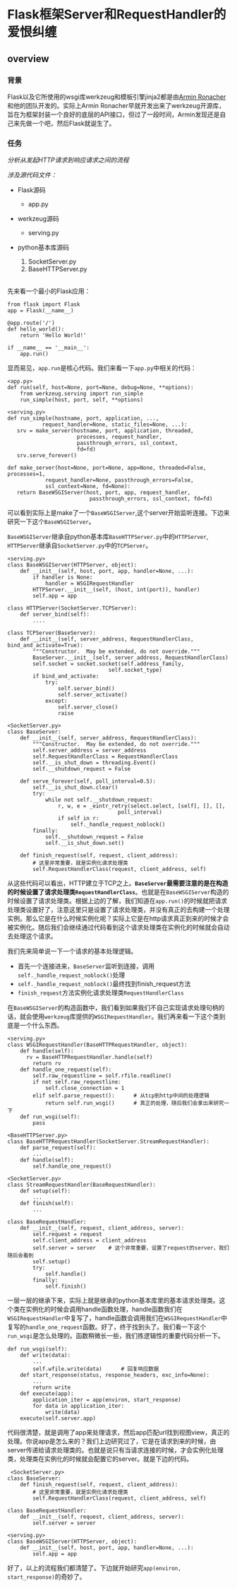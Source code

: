 # Flask框架Server和RequestHandler的爱恨纠缠

## overview

### 背景
Flask以及它所使用的wsgi库werkzeug和模板引擎jinja2都是由[Armin Ronacher](http://lucumr.pocoo.org/about/)和他的团队开发的。实际上Armin Ronacher早就开发出来了werkzeug开源库，旨在为框架封装一个良好的底层的API接口，但过了一段时间，Armin发现还是自己来先做一个吧，然后Flask就诞生了。

<!--break-->

### 任务
*分析从发起HTTP请求到响应请求之间的流程*

*涉及源代码文件：*

- Flask源码
	- app.py
- werkzeug源码
	- serving.py
- python基本库源码
	1. SocketServer.py
	2. BaseHTTPServer.py

	<br>

先来看一个最小的Flask应用：

	from flask import Flask
	app = Flask(__name__)

	@app.route('/')
	def hello_world():
    	return 'Hello World!'

	if __name__ == '__main__':
    	app.run()
    	
显而易见，`app.run`是核心代码。我们来看一下`app.py`中相关的代码：

	<app.py>
	def run(self, host=None, port=None, debug=None, **options):
		from werkzeug.serving import run_simple
		run_simple(host, port, self, **options)
		
	<serving.py>
	def run_simple(hostname, port, application, ...,
               request_handler=None, static_files=None, ...):
       srv = make_server(hostname, port, application, threaded,
                          processes, request_handler,
                          passthrough_errors, ssl_context,
                          fd=fd)
       srv.serve_forever()
       
    def make_server(host=None, port=None, app=None, threaded=False, processes=1,
                request_handler=None, passthrough_errors=False,
                ssl_context=None, fd=None):
       return BaseWSGIServer(host, port, app, request_handler,
                              passthrough_errors, ssl_context, fd=fd)         
       
可以看到实际上是make了一个`BaseWSGIServer`,这个server开始监听连接。下边来研究一下这个`BaseWSGIServer`。

`BaseWSGIServer`继承自python基本库`BaseHTTPServer.py`中的`HTTPServer`, `HTTPServer`继承自`SocketServer.py`中的`TCPServer`。
	
	<serving.py>
	class BaseWSGIServer(HTTPServer, object):
		def __init__(self, host, port, app, handler=None, ...):
			if handler is None:
            	handler = WSGIRequestHandler
			HTTPServer.__init__(self, (host, int(port)), handler)
			self.app = app
			
	class HTTPServer(SocketServer.TCPServer):
		def server_bind(self):
			....
			
	class TCPServer(BaseServer):
		def __init__(self, server_address, RequestHandlerClass, bind_and_activate=True):
        	"""Constructor.  May be extended, do not override."""
        	BaseServer.__init__(self, server_address, RequestHandlerClass)
        	self.socket = socket.socket(self.address_family,
                                    self.socket_type)
        	if bind_and_activate:
            	try:
                	self.server_bind()
                	self.server_activate()
            	except:
                	self.server_close()
                	raise
                
    <SocketServer.py>
    class BaseServer:
		def __init__(self, server_address, RequestHandlerClass):
        	"""Constructor.  May be extended, do not override."""
        	self.server_address = server_address
        	self.RequestHandlerClass = RequestHandlerClass
        	self.__is_shut_down = threading.Event()
        	self.__shutdown_request = False
	
		def serve_forever(self, poll_interval=0.5):
        	self.__is_shut_down.clear()
        	try:
            	while not self.__shutdown_request:
                	r, w, e = _eintr_retry(select.select, [self], [], [],
                                       poll_interval)
                	if self in r:
						self._handle_request_noblock()
        	finally:
            	self.__shutdown_request = False
            	self.__is_shut_down.set()
            	
      	def finish_request(self, request, client_address):
      		# 这里非常重要，就是实例化请求处理类
      		self.RequestHandlerClass(request, client_address, self)
            	
            	
从这些代码可以看出，HTTP建立于TCP之上。<strong>`BaseServer`最需要注意的是在构造的时候设置了请求处理类`RequestHandlerClass`</strong>。也就是在`BaseWSGIServer`构造的时候设置了请求处理类。根据上边的了解，我们知道在`app.run()`的时候就把请求处理类设置好了，注意这里只是设置了请求处理类，并没有真正的去构建一个处理实例。那么它是在什么时候实例化呢？实际上它是在http请求真正到来的时候才会被实例化。随后我们会继续通过代码看到这个请求处理类在实例化的时候就会自动去处理这个请求。

我们先来简单说一下一个请求的基本处理逻辑。

- 首先一个连接进来，`BaseServer`监听到连接，调用`self._handle_request_noblock()`处理
- `self._handle_request_noblock()`最终找到finish_request方法
- `finish_request`方法实例化请求处理类`RequestHandlerClass`

在`BaseWSGIServer`的构造函数中，我们看到如果我们不自己实现请求处理句柄的话，就会使用`werkzeug`库提供的`WSGIRequestHandler`。我们再来看一下这个类到底是一个什么东西。
	       
	
	<serving.py>
	class WSGIRequestHandler(BaseHTTPRequestHandler, object):
		def handle(self):
          rv = BaseHTTPRequestHandler.handle(self)
        	return rv
      	def handle_one_request(self):
      		self.raw_requestline = self.rfile.readline()
        	if not self.raw_requestline:
            	self.close_connection = 1
        	elif self.parse_request():		# 从tcp到http中间的处理逻辑
            	return self.run_wsgi()		# 真正的处理，随后我们会拿出来研究一下
      	def run_wsgi(self):
      		pass
    
    <BaseHTTPServer.py>  		
    class BaseHTTPRequestHandler(SocketServer.StreamRequestHandler):
	 	def parse_request(self):
	 		...
	 	def handle(self):
	 		self.handle_one_request()
	
	<SocketServer.py> 		
	class StreamRequestHandler(BaseRequestHandler):
		def setup(self):
			...
		def finish(self):
			...
			
	class BaseRequestHandler:
		def __init__(self, request, client_address, server):
        	self.request = request
        	self.client_address = client_address
        	self.server = server	# 这个非常重要，设置了request的server，我们随后会看到
        	self.setup()
        	try:
            	self.handle()
        	finally:
            	self.finish()
            	
一层一层的继承下来，实际上就是继承的python基本库里的基本请求处理类。这个类在实例化的时候会调用handle函数处理，handle函数我们在`WSGIRequestHandler`中复写了，handle函数会调用我们在`WSGIRequestHandler`中复写的`handle_one_request`函数。好了，终于找到头了。我们看一下这个`run_wsgi`是怎么处理的。函数稍微长一些，我们拣逻辑性的重要代码分析一下。

	def run_wsgi(self):
		def write(data):
			...
			self.wfile.write(data)		# 回复响应数据
		def start_response(status, response_headers, exc_info=None):
			...
			return write
		def execute(app):
			application_iter = app(environ, start_response)
			for data in application_iter:
				write(data)
		execute(self.server.app)

代码很清楚，就是调用了app来处理请求，然后app匹配url找到视图view，真正的处理。你说app是怎么来的？我们上边研究过了，它是在请求到来的时候，由server传递给请求处理类的。也就是说只有当请求连接的时候，才会实例化处理类，处理类在实例化的时候就会配置它的server。就是下边的代码。

	 <SocketServer.py>
    class BaseServer:
    	def finish_request(self, request, client_address):
      		# 这里非常重要，就是实例化请求处理类
      		self.RequestHandlerClass(request, client_address, self)
      		
    class BaseRequestHandler:
    	def __init__(self, request, client_address, server):
    		self.server = server
    
    <serving.py>		
    class BaseWSGIServer(HTTPServer, object):
    	def __init__(self, host, port, app, handler=None, ...):
    		self.app = app
    		
好了，以上的流程我们都清楚了。下边就开始研究`app(environ, start_response)`的奇妙了。   